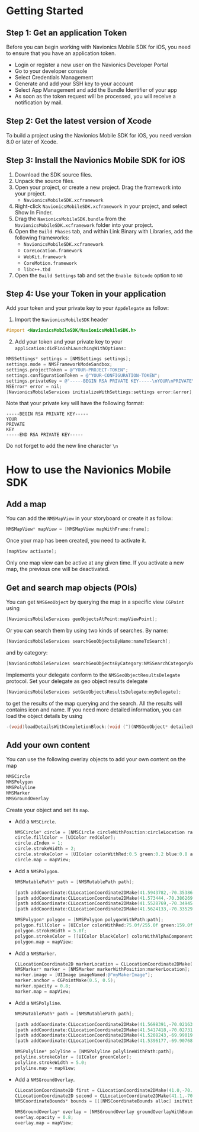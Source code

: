 # Getting Started

## Step 1:  Get an application Token
Before you can begin working with Navionics Mobile SDK for iOS, you need to ensure that you have an application token.

* Login or register a new user on the Navionics Developer Portal
* Go to your developer console
* Select Credentials Management
* Generate and add your SSH key to your account
* Select App Management and add the Bundle Identifier of your app
* As soon as the token request will be processed, you will receive a notification by mail.

## Step 2:  Get the latest version of Xcode
To build a project using the Navionics Mobile SDK for iOS, you need version 8.0 or later of Xcode.


## Step 3:  Install the Navionics Mobile SDK for iOS

1. Download the SDK source files.
2. Unpack the source files.
3. Open your project, or create a new project. Drag the framework into your project.
	* `NavionicsMobileSDK.xcframework`
4. Right-click `NavionicsMobileSDK.xcframework` in your project, and select Show In Finder.
5. Drag the `NavionicsMobileSDK.bundle` from the `NavionicsMobileSDK.xcframework` folder into your project.
6. Open the `Build Phases` tab, and within Link Binary with Libraries, add the following frameworks:
	* `NavionicsMobileSDK.xcframework`
	* `CoreLocation.framework`
	* `WebKit.framework`
	* `CoreMotion.framework`
	* `libc++.tbd`
7. Open the `Build Settings` tab and set the `Enable Bitcode` option to `NO`



## Step 4:  Use your Token in your application

Add your token and your private key to your `Appdelegate` as follow:

1. Import the `NavionicsMobileSDK` header
```objective-c 
#import <NavionicsMobileSDK/NavionicsMobileSDK.h>
```
2. Add your token and your private key to your `application:didFinishLaunchingWithOptions:`
```objective-c
NMSSettings* settings = [NMSSettings settings];
settings.mode = NMSFrameworkModeSandbox;
settings.projectToken = @"YOUR-PROJECT-TOKEN";
settings.configurationToken = @"YOUR-CONFIGURATION-TOKEN";
settings.privateKey = @"-----BEGIN RSA PRIVATE KEY-----\nYOUR\nPRIVATE\nKEY\n-----END RSA PRIVATE KEY-----\n";
NSError* error = nil;
[NavionicsMobileServices initializeWithSettings:settings error:&error];
```
Note that your private key will have the following format:
```
-----BEGIN RSA PRIVATE KEY-----
YOUR
PRIVATE
KEY
-----END RSA PRIVATE KEY-----
```

Do not forget to add the new line character `\n`

How to use the Navionics Mobile SDK
================

## Add a map

You can add the ```NMSMapView``` in your storyboard or create it as follow:
```objective-c
NMSMapView* mapView = [NMSMapView mapWithFrame:frame];
```
Once your map has been created, you need to activate it.
```objective-c
[mapView activate];
```
Only one map view can be active at any given time. If you activate a new map, the previous one will be deactivated.

## Get and search map objects (POIs)
You can get ```NMSGeoObject``` by querying the map in a specific view ```CGPoint``` using
```objective-c
[NavionicsMobileServices geoObjectsAtPoint:mapViewPoint];
```
Or you can search them by using two kinds of searches. 
By name:
```objective-c
[NavionicsMobileServices searchGeoObjectsByName:nameToSearch];
```
and by category:
```objective-c
[NavionicsMobileServices searchGeoObjectsByCategory:NMSSearchCategoryRestaurant];
```

Implements your delegate conform to the ```NMSGeoObjectResultsDelegate``` protocol.
Set your delegate as geo object results delegate 
```objective-c
[NavionicsMobileServices setGeoObjectsResultsDelegate:myDelegate];
```
to get the results of the map querying and the search.
All the results will contains icon and name. If you need more detailed information, you can load the object details by using
```objective-c
-(void)loadDetailsWithCompletionBlock:(void (^)(NMSGeoObject* detailedObject))completion;
```

## Add your own content
You can use the following overlay objects to add your own content on the map
```objective-c
NMSCircle
NMSPolygon
NMSPolyline
NMSMarker
NMSGroundOverlay
```
Create your object and set its ```map```.

* Add a ```NMSCircle```.
	```objective-c
	NMSCircle* circle = [NMSCircle circleWithPosition:circleLocation radius:250];
	circle.fillColor = [UIColor redColor];
	circle.zIndex = 1;
	circle.strokeWidth = 2;
	circle.strokeColor = [UIColor colorWithRed:0.5 green:0.2 blue:0.8 alpha:0.5];
	circle.map = mapView;
	```

* Add a ```NMSPolygon```.
	```objective-c
	NMSMutablePath* path = [NMSMutablePath path];
	
	[path addCoordinate:CLLocationCoordinate2DMake(41.5943782,-70.3538668)];
	[path addCoordinate:CLLocationCoordinate2DMake(41.573444,-70.3862691)];
	[path addCoordinate:CLLocationCoordinate2DMake(41.5528769,-70.3494521)];
	[path addCoordinate:CLLocationCoordinate2DMake(41.5624133,-70.3352917)];
	
	NMSPolygon* polygon = [NMSPolygon polygonWithPath:path];
	polygon.fillColor = [UIColor colorWithRed:75.0f/255.0f green:159.0f/255.0f blue:101.0f/255.0f alpha:0.7f];
	polygon.strokeWidth = 5.0f;
	polygon.strokeColor = [[UIColor blackColor] colorWithAlphaComponent:0.5];
	polygon.map = mapView;
	```

* Add a ```NMSMarker```.
	```objective-c
	CLLocationCoordinate2D markerLocation = CLLocationCoordinate2DMake(41.6229011,-70.285697);
	NMSMarker* marker = [NMSMarker markerWithPosition:markerLocation];
	marker.image = [UIImage imageNamed:@"myMakerImage"];
	marker.anchor = CGPointMake(0.5, 0.5);
	marker.opacity = 0.8;
	marker.map = mapView;
	```

* Add a ```NMSPolyline```.
	```objective-c
	NMSMutablePath* path = [NMSMutablePath path];
	
	[path addCoordinate:CLLocationCoordinate2DMake(41.5698391,-70.0216346)];
	[path addCoordinate:CLLocationCoordinate2DMake(41.5417418,-70.0273104)];
	[path addCoordinate:CLLocationCoordinate2DMake(41.5208243,-69.9901994)];
	[path addCoordinate:CLLocationCoordinate2DMake(41.5396177,-69.9076818)];
	
	NMSPolyline* polyline = [NMSPolyline polylineWithPath:path];
	polyline.strokeColor = [UIColor greenColor];
	polyline.strokeWidth = 5.0;
	polyline.map = mapView;
	```

* Add a ```NMSGroundOverlay```.
	```objective-c
	CLLocationCoordinate2D first = CLLocationCoordinate2DMake(41.0,-70.0);
	CLLocationCoordinate2D second = CLLocationCoordinate2DMake(41.1,-70.1);
	NMSCoordinateBounds* bounds = [[[NMSCoordinateBounds alloc] initWithCoordinate:first coordinate:second] autorelease];
	
	NMSGroundOverlay* overlay = [NMSGroundOverlay groundOverlayWithBounds:bounds image:[UIImage imageNamed:@"myImage"]];
	overlay.opacity = 0.8;
	overlay.map = mapView;
	```


